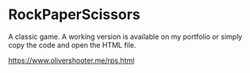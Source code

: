 # RockPaperScissors
 A classic game. A working version is available on my portfolio or simply copy the code and open the HTML file. 
 
 https://www.olivershooter.me/rps.html

